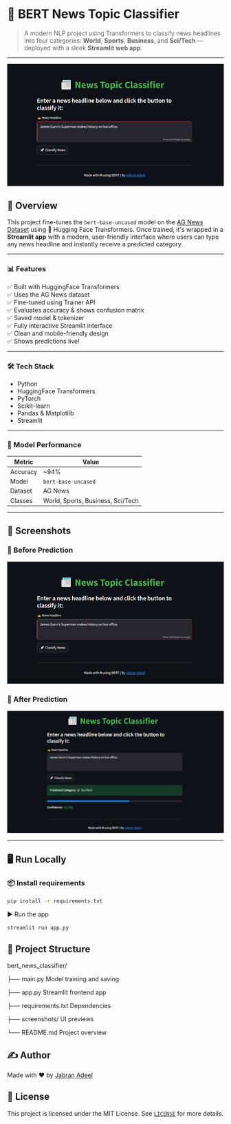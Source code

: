 # 🧠 BERT News Topic Classifier

> A modern NLP project using Transformers to classify news headlines into four categories: **World**, **Sports**, **Business**, and **Sci/Tech** — deployed with a sleek **Streamlit web app**.

---

![App Preview](screenshots/before_prediction.png)

## 🚀 Overview

This project fine-tunes the `bert-base-uncased` model on the [AG News Dataset](https://huggingface.co/datasets/ag_news) using 🤗 Hugging Face Transformers. Once trained, it's wrapped in a **Streamlit app** with a modern, user-friendly interface where users can type any news headline and instantly receive a predicted category.

---

### 📊 Features

✅ Built with HuggingFace Transformers  
✅ Uses the AG News dataset  
✅ Fine-tuned using Trainer API  
✅ Evaluates accuracy & shows confusion matrix  
✅ Saved model & tokenizer  
✅ Fully interactive Streamlit interface  
✅ Clean and mobile-friendly design  
✅ Shows predictions live!

---

### 🛠 Tech Stack

- Python
- HuggingFace Transformers
- PyTorch
- Scikit-learn
- Pandas & Matplotlib
- Streamlit

---

### 🧪 Model Performance

| Metric       | Value  |
|--------------|--------|
| Accuracy     | ~94%   |
| Model        | `bert-base-uncased` |
| Dataset      | AG News |
| Classes      | World, Sports, Business, Sci/Tech |

---

## 🎯 Screenshots

### 🔹 Before Prediction
![Before](screenshots/before_prediction.png)

### 🔹 After Prediction
![After](screenshots/after_prediction.png)

---

## 🖥️ Run Locally

### 📦 Install requirements
```bash
pip install -r requirements.txt
```
▶️ Run the app
```bash
streamlit run app.py
```

## 📁 Project Structure

bert_news_classifier/

├── main.py               Model training and saving

├── app.py                Streamlit frontend app

├── requirements.txt      Dependencies

├── screenshots/          UI previews

└── README.md             Project overview

## ✍️ Author

Made with ❤️ by [Jabran Adeel](https://www.linkedin.com/in/jabran-adeel/)

## 📌 License

This project is licensed under the MIT License. See [`LICENSE`](LICENSE) for more details.
